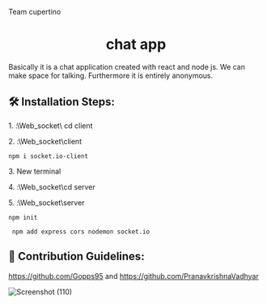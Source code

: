 
Team cupertino
<h1 align="center" id="title">chat app</h1>

<p id="description">Basically it is a chat application created with react and node js. We can make space for talking. Furthermore it is entirely anonymous.</p>

<h2>🛠️ Installation Steps:</h2>

<p>1. :\Web_socket\ cd client</p>

<p>2. :\Web_socket\client</p>

```
npm i socket.io-client
```

<p>3. New terminal</p>

<p>4. :\Web_socket\cd server</p>

<p>5. :\Web_socket\server</p>

```
npm init
```

```
 npm add express cors nodemon socket.io
```

<h2>🍰 Contribution Guidelines:</h2>

https://github.com/Gopps95 and https://github.com/PranavkrishnaVadhyar

![Screenshot (110)](https://user-images.githubusercontent.com/86099193/196175423-8d17dea0-1a01-4a0f-8942-eed88d4344c9.png)

